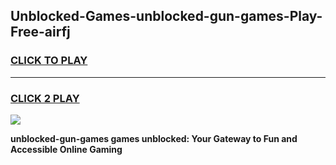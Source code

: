 
## Unblocked-Games-unblocked-gun-games-Play-Free-airfj
<h3>
<a href="https://premium76.site?title=unblocked-gun-games&ref=23A">CLICK TO PLAY</a></h3>
<hr>

<h3>
<a href="https://premium76.site?title=unblocked-gun-games&ref=23A">CLICK 2 PLAY</a>
  
</h3>

<a href="https://premium76.site?title=unblocked-gun-games&ref=23A"><img src="https://clearcache.store/games.png"></a>


**unblocked-gun-games games unblocked: Your Gateway to Fun and Accessible Online Gaming**
